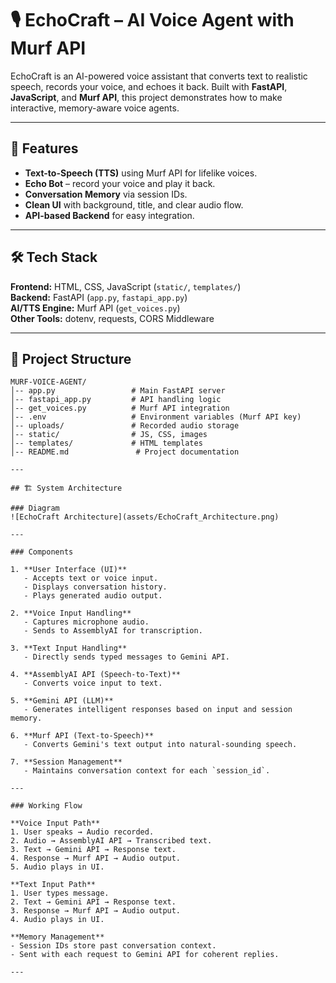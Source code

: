# 🎙️ EchoCraft – AI Voice Agent with Murf API

EchoCraft is an AI-powered voice assistant that converts text to realistic speech, records your voice, and echoes it back. Built with **FastAPI**, **JavaScript**, and **Murf API**, this project demonstrates how to make interactive, memory-aware voice agents.

---

## 🚀 Features
- **Text-to-Speech (TTS)** using Murf API for lifelike voices.
- **Echo Bot** – record your voice and play it back.
- **Conversation Memory** via session IDs.
- **Clean UI** with background, title, and clear audio flow.
- **API-based Backend** for easy integration.

---

## 🛠️ Tech Stack
**Frontend:** HTML, CSS, JavaScript (`static/`, `templates/`)  
**Backend:** FastAPI (`app.py`, `fastapi_app.py`)  
**AI/TTS Engine:** Murf API (`get_voices.py`)  
**Other Tools:** dotenv, requests, CORS Middleware

---

## 📂 Project Structure
```plaintext
MURF-VOICE-AGENT/
│-- app.py                 # Main FastAPI server
│-- fastapi_app.py         # API handling logic
│-- get_voices.py          # Murf API integration
│-- .env                   # Environment variables (Murf API key)
│-- uploads/               # Recorded audio storage
│-- static/                # JS, CSS, images
│-- templates/             # HTML templates
│-- README.md               # Project documentation

---

## 🏗 System Architecture

### Diagram
![EchoCraft Architecture](assets/EchoCraft_Architecture.png)

---

### Components

1. **User Interface (UI)**  
   - Accepts text or voice input.  
   - Displays conversation history.  
   - Plays generated audio output.  

2. **Voice Input Handling**  
   - Captures microphone audio.  
   - Sends to AssemblyAI for transcription.

3. **Text Input Handling**  
   - Directly sends typed messages to Gemini API.

4. **AssemblyAI API (Speech-to-Text)**  
   - Converts voice input to text.  

5. **Gemini API (LLM)**  
   - Generates intelligent responses based on input and session memory.

6. **Murf API (Text-to-Speech)**  
   - Converts Gemini's text output into natural-sounding speech.

7. **Session Management**  
   - Maintains conversation context for each `session_id`.

---

### Working Flow

**Voice Input Path**  
1. User speaks → Audio recorded.  
2. Audio → AssemblyAI API → Transcribed text.  
3. Text → Gemini API → Response text.  
4. Response → Murf API → Audio output.  
5. Audio plays in UI.

**Text Input Path**  
1. User types message.  
2. Text → Gemini API → Response text.  
3. Response → Murf API → Audio output.  
4. Audio plays in UI.

**Memory Management**  
- Session IDs store past conversation context.  
- Sent with each request to Gemini API for coherent replies.

---